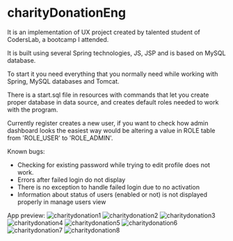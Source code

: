 # charityDonationEng

It is an implementation of UX project created by talented student of CodersLab, a bootcamp I attended.

It is built using several Spring technologies, JS, JSP and is based on MySQL database.

To start it you need everything that you normally need while working with Spring, MySQL databases and Tomcat.

There is a start.sql file in resources with commands that let you create proper database in data source,
and creates default roles needed to work with the program.

Currently register creates a new user, if you want to check how admin dashboard looks
the easiest way would be altering a value in ROLE table from 'ROLE_USER' to 'ROLE_ADMIN'.


Known bugs:
- Checking for existing password while trying to edit profile does not work.
- Errors after failed login do not display
- There is no exception to handle failed login due to no activation
- Information about status of users (enabled or not) is not displayed properly in manage users view


App preview:
![charitydonation1](https://user-images.githubusercontent.com/66234443/172713813-8f8d5238-c1d0-4a2b-92f3-3286ff3a793d.png)
![charitydonation2](https://user-images.githubusercontent.com/66234443/172713838-83c26b5e-801e-49fb-9c07-425aa74c2d5a.png)
![charitydonation3](https://user-images.githubusercontent.com/66234443/172713855-8478d4d9-108c-418c-9878-19ae48f8e797.png)
![charitydonation4](https://user-images.githubusercontent.com/66234443/172713862-334e4582-a483-4443-9dda-6707d73625f7.png)
![charitydonation5](https://user-images.githubusercontent.com/66234443/172713870-b8a42013-7f17-42ea-b7ac-a2ad75b351cb.png)
![charitydonation6](https://user-images.githubusercontent.com/66234443/172713874-5b12eab4-79ee-49fd-a6ea-51d26a947fe0.png)
![charitydonation7](https://user-images.githubusercontent.com/66234443/172713877-fa02b95e-48e4-4c70-9f64-ed28c9241cbd.png)
![charitydonation8](https://user-images.githubusercontent.com/66234443/172713881-6be3380b-384e-405b-a89f-a5859c9fa727.png)
